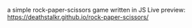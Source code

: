 a simple rock-paper-scissors game written in JS
Live preview: https://deathstalkr.github.io/rock-paper-scissors/
